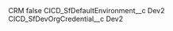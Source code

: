 <?xml version="1.0" encoding="UTF-8"?>
<CustomMetadata xmlns="http://soap.sforce.com/2006/04/metadata" xmlns:xsi="http://www.w3.org/2001/XMLSchema-instance" xmlns:xsd="http://www.w3.org/2001/XMLSchema">
    <label>CRM</label>
    <protected>false</protected>
    <values>
        <field>CICD_SfDefaultEnvironment__c</field>
        <value xsi:type="xsd:string">Dev2</value>
    </values>
    <values>
        <field>CICD_SfDevOrgCredential__c</field>
        <value xsi:type="xsd:string">Dev2</value>
    </values>
</CustomMetadata>
